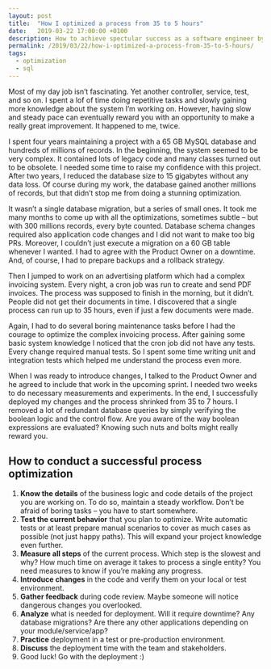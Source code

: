```yaml
---
layout: post
title:  "How I optimized a process from 35 to 5 hours"
date:   2019-03-22 17:00:00 +0100
description: How to achieve spectular success as a software engineer by performing little steps, every day. My experience with optimizing sophisticated IT systems.
permalink: /2019/03/22/how-i-optimized-a-process-from-35-to-5-hours/
tags:
  - optimization
  - sql
---
```


Most of my day job isn’t fascinating. Yet another controller, service, test, and so on. I spent a lof of time doing repetitive tasks and slowly gaining more knowledge about the system I’m working on. However, having slow and steady pace can eventually reward you with an opportunity to make a really great improvement. It happened to me, twice.

I spent four years maintaining a project with a 65 GB MySQL database and hundreds of millions of records. In the beginning, the system seemed to be very complex. It contained lots of legacy code and many classes turned out to be obsolete. I needed some time to raise my confidence with this project. After two years, I reduced the database size to 15 gigabytes without any data loss. Of course during my work, the database gained another millions of records, but that didn’t stop me from doing a stunning optimization.

It wasn’t a single database migration, but a series of small ones. It took me many months to come up with all the optimizations, sometimes subtle – but with 300 millions records, every byte counted. Database schema changes required also application code changes and I did not want to make too big PRs. Moreover, I couldn’t just execute a migration on a 60 GB table whenever I wanted. I had to agree with the Product Owner on a downtime. And, of course, I had to prepare backups and a rollback strategy.

Then I jumped to work on an advertising platform which had a complex invoicing system. Every night, a cron job was run to create and send PDF invoices. The process was supposed to finish in the morning, but it didn’t. People did not get their documents in time. I discovered that a single process can run up to 35 hours, even if just a few documents were made.

Again, I had to do several boring maintenance tasks before I had the courage to optimize the complex invoicing process. After gaining some basic system knowledge I noticed that the cron job did not have any tests. Every change required manual tests. So I spent some time writing unit and integration tests which helped me understand the process even more.

When I was ready to introduce changes, I talked to the Product Owner and he agreed to include that work in the upcoming sprint. I needed two weeks to do necessary measurements and experiments. In the end, I successfully deployed my changes and the process shrinked from 35 to 7 hours. I removed a lot of redundant database queries by simply verifying the boolean logic and the control flow. Are you aware of the way boolean expressions are evaluated? Knowing such nuts and bolts might really reward you.

## How to conduct a successful process optimization

1. **Know the details** of the business logic and code details of the project you are working on. To do so, maintain a steady workflow. Don’t be afraid of boring tasks – you have to start somewhere.
2. **Test the current behavior** that you plan to optimize. Write automatic tests or at least prepare manual scenarios to cover as much cases as possible (not just happy paths). This will expand your project knowledge even further.
3. **Measure all steps** of the current process. Which step is the slowest and why? How much time on average it takes to process a single entity? You need measures to know if you’re making any progress.
4. **Introduce changes** in the code and verify them on your local or test environment.
5. **Gather feedback** during code review. Maybe someone will notice dangerous changes you overlooked.
6. **Analyze** what is needed for deployment. Will it require downtime? Any database migrations? Are there any other applications depending on your module/service/app?
7. **Practice** deployment in a test or pre-production environment.
8. **Discuss** the deployment time with the team and stakeholders.
9. Good luck! Go with the deployment :)
